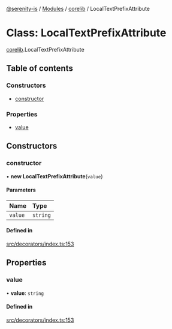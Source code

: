 [@serenity-is](../README.md) / [Modules](../modules.md) / [corelib](../modules/corelib.md) / LocalTextPrefixAttribute

# Class: LocalTextPrefixAttribute

[corelib](../modules/corelib.md).LocalTextPrefixAttribute

## Table of contents

### Constructors

- [constructor](corelib.LocalTextPrefixAttribute.md#constructor)

### Properties

- [value](corelib.LocalTextPrefixAttribute.md#value)

## Constructors

### constructor

• **new LocalTextPrefixAttribute**(`value`)

#### Parameters

| Name | Type |
| :------ | :------ |
| `value` | `string` |

#### Defined in

[src/decorators/index.ts:153](https://github.com/serenity-is/serenity/blob/master/packages/corelib/src/decorators/index.ts#line&#x3D;153)

## Properties

### value

• **value**: `string`

#### Defined in

[src/decorators/index.ts:153](https://github.com/serenity-is/serenity/blob/master/packages/corelib/src/decorators/index.ts#line&#x3D;153)
